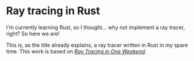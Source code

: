 # Ray tracing in Rust

I'm currently learning Rust, so I thought... why not implement a ray tracer,
right? So here we are!

This is, as the title already explains, a ray tracer written in Rust in my spare
time. This work is based on [_Ray Tracing in One
Weekend_](https://raytracing.github.io/books/RayTracingInOneWeekend.html).
